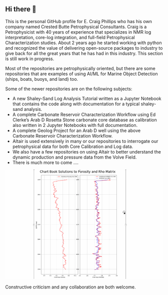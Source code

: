 ## Hi there 👋

<!--
**Philliec459/Philliec459** is a ✨ _special_ ✨ repository because its `README.md` (this file) appears on your GitHub profile.

Here are some ideas to get you started:

- 🔭 I’m currently working on ...
- 🌱 I’m currently learning ...
- 👯 I’m looking to collaborate on ...
- 🤔 I’m looking for help with ...
- 💬 Ask me about ...
- 📫 How to reach me: ...
- 😄 Pronouns: ...
- ⚡ Fun fact: ...
-->


This is the personal GitHub profile for E. Craig Phillips who has his own company named Crested Butte Petrophysical Consultants. Craig is a Petrophysicist with 40 years of experience that specializes in NMR log interpretation, core-log integration, and full-field Petrophysical Characterization studies. About 2 years ago he started working with python and recognized the value of delivering open-source packages to industry to give back for all the great years that he has had in this industry. This section is still work in progress. 

Most of the repositories are petrophysically oriented, but there are some repositories that are examples of using AI/ML for Marine Object Detection (ships, boats, buoys, and land) too. 

Some of the newer repositories are on the following subjects:
-	A new Shaley-Sand Log Analysis Tutorial written as a Jupyter Notebook that contains the code along with documentation for a typical shaley-sand  analysis.
-	A complete Carbonate Reservoir Characterization Workflow using Ed Clerke’s Arab D Rosetta Stone carbonate core database as calibration also written in 2 Jupyter Notebooks with full documentation.
-	A complete Geolog Project for an Arab D well using the above Carbonate Reservoir Characterization Workflow. 
-	Altair is used extensively in many or our repositories to interrogate our petrophysical data for both Core Calibration and Log data. 
-	We also have a few repositories on using Altair to better understand the dynamic production and pressure data from the Volve Field.
-	There is much more to come ….

![workflow_examples](workflow_examples.gif)

Constructive criticism and any collaboration are both welcome. 


